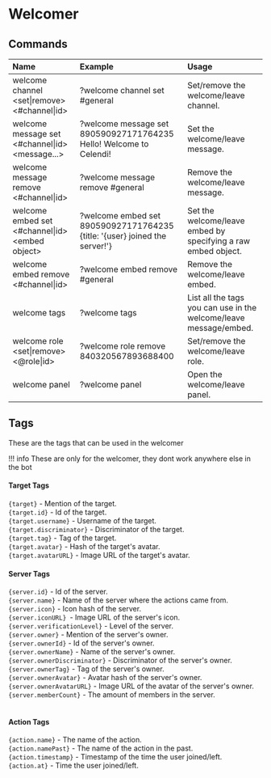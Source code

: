 # Welcomer

## Commands

| Name | Example | Usage |
| :--- | :--- | :--- |
| welcome channel &lt;set\|remove&gt; <#channel\|id> | ?welcome channel set #general | Set/remove the welcome/leave channel. |
| welcome message set <#channel\|id> &lt;message...&gt; | ?welcome message set 890590927171764235 Hello! Welcome to Celendi! | Set the welcome/leave message. | 
| welcome message remove <#channel\|id> | ?welcome message remove #general | Remove the welcome/leave message. |
| welcome embed set <#channel\|id> &lt;embed object&gt; | ?welcome embed set 890590927171764235 <br>{title: '{user} joined the server!'} | Set the welcome/leave embed by specifying a raw embed object. |
| welcome embed remove <#channel\|id> | ?welcome embed remove #general | Remove the welcome/leave embed. |
| welcome tags | ?welcome tags | List all the tags you can use in the welcome/leave message/embed. |
| welcome role &lt;set\|remove&gt; <@role\|id> | ?welcome role remove 840320567893688400 | Set/remove the welcome/leave role. |
| welcome panel | ?welcome panel | Open the welcome/leave panel. |

## Tags
These are the tags that can be used in the welcomer

!!! info
    These are only for the welcomer, they dont work anywhere else in the bot

#### Target Tags   
`{target}` - Mention of the target.  
`{target.id}` - Id of the target.  
`{target.username}` - Username of the target.  
`{target.discriminator}` - Discriminator of the target.  
`{target.tag}` - Tag of the target.  
`{target.avatar}` - Hash of the target's avatar.  
`{target.avatarURL}` - Image URL of the target's avatar.
<br>

#### Server Tags  
`{server.id}` - Id of the server.  
`{server.name}` - Name of the server where the actions came from.  
`{server.icon}` - Icon hash of the server.  
`{server.iconURL} `- Image URL of the server's icon.  
`{server.verificationLevel}` - Level of the server.  
`{server.owner}` - Mention of the server's owner.  
`{server.ownerId}` - Id of the server's owner.  
`{server.ownerName}` - Name of the server's owner.  
`{server.ownerDiscriminator}` - Discriminator of the server's owner.  
`{server.ownerTag}` - Tag of the server's owner.  
`{server.ownerAvatar}` - Avatar hash of the server's owner.  
`{server.ownerAvatarURL}` - Image URL of the avatar of the server's owner.  
`{server.memberCount}` - The amount of members in the server.  
<br>

####  Action Tags
`{action.name}`  - The name of the action.  
`{action.namePast}` - The name of the action in the past.  
`{action.timestamp}` - Timestamp of the time the user joined/left.  
`{action.at}` - Time the user joined/left.  
